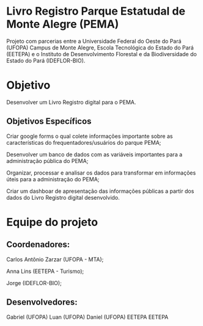 # Livro Registro Parque Estatudal de Monte Alegre (PEMA)
Projeto com parcerias entre a Universidade Federal do Oeste do Pará (UFOPA) Campus de Monte Alegre, Escola Tecnológica do Estado do Pará (EETEPA) e o Instituto de Desenvolvimento Florestal e da Biodiversidade do Estado do Pará (IDEFLOR-BIO).

# Objetivo
Desenvolver um Livro Registro digital para o PEMA.

## Objetivos Específicos
Criar google forms o qual colete informações importante sobre as características do frequentadores/usuários do parque PEMA;

Desenvolver um banco de dados com as variáveis importantes para a administração pública do PEMA;

Organizar, processar e analisar os dados para transformar em informações úteis para a administração do PEMA;

Criar um dashboar de apresentação das informações públicas a partir dos dados do Livro Registro digital desenvolvido.

# Equipe do projeto
## Coordenadores:
Carlos Antônio Zarzar (UFOPA - MTA);

Anna Lins (EETEPA - Turismo);

Jorge (IDEFLOR-BIO);

## Desenvolvedores:
Gabriel (UFOPA)
Luan (UFOPA)
Daniel (UFOPA)
EETEPA
EETEPA
